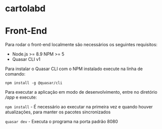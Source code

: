 # cartolabd

Front-End
======

Para rodar o front-end localmente são necessários os seguintes requisitos:

* Node.js >= 8.9 NPM >= 5
* Quasar CLI v1

Para instalar o Quasar CLI com o NPM instalado execute na linha de comando:

`npm install -g @quasar/cli`

Para executar a aplicação em modo de desenvolvimento, entre no diretório */app* e execute:

`npm install` - É necessário ao executar na primeira vez e quando houver atualizações, para manter os pacotes sincronizados

`quasar dev` - Executa o programa na porta padrão 8080
